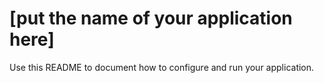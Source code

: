 # [put the name of your application here]

Use this README to document how to configure and run your application.
